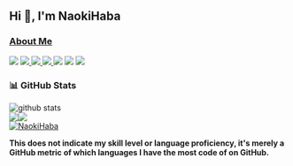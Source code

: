 ## Hi 👋, I'm NaokiHaba

### [About Me](https://youtrust.jp/users/naoki_haba)


[ ![](https://komarev.com/ghpvc/?username=NaokiHaba)](https://github.com/NaokiHaba/NaokiHaba/)
[![](https://img.shields.io/github/followers/NaokiHaba?label=follow&logo=github&style=flat)
](https://github.com/NaokiHaba)
[![](https://qiita-badge.apiapi.app/s/NaokiHaba/posts.svg)
](http://qiita.com/NaokiHaba)
[![](https://qiita-badge.apiapi.app/s/NaokiHaba/contributions.svg)
](http://qiita.com/NaokiHaba)
[![](https://zenn.badge.nikaera.com/s/naonao70/articles?style=plastic)](https://zenn.dev/naonao70/articles)
[![](https://zenn.badge.nikaera.com/s/naonao70/likes?style=plastic)](https://zenn.dev/naonao70)
[![](https://img.shields.io/twitter/follow/NaokiHaba?style=social)](https://twitter.com/NaokiHaba)


### 📊 GitHub Stats

<div>
  <img src="http://github-profile-summary-cards.vercel.app/api/cards/profile-details?username=NaokiHaba&theme=onedark" alt="github stats">
</div>
<div style="display: flex;">
  <span>
    <img src="http://github-profile-summary-cards.vercel.app/api/cards/repos-per-language?username=NaokiHaba&theme=onedark">
  </span>
  <span>
    <img src="http://github-profile-summary-cards.vercel.app/api/cards/most-commit-language?username=NaokiHaba&theme=onedark">
  </span>
</div>
<div>
    <a href="https://github.com/ryo-ma/github-profile-trophy"><img src="https://github-profile-trophy.vercel.app/?username=NaokiHaba&theme=onedark" alt="NaokiHaba" />
    </a>
</div>

**This does not indicate my skill level or language proficiency, it's merely a GitHub metric of which languages I have
the most code of on GitHub.**

